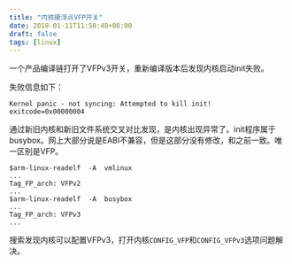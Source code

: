 ```yaml
---
title: "内核硬浮点VFP开关"
date: 2018-01-11T11:50:48+08:00
draft: false
tags: [linux]
---
```


一个产品编译链打开了VFPv3开关，重新编译版本后发现内核启动init失败。

<!--more-->

失败信息如下：

```
Kernel panic - not syncing: Attempted to kill init! exitcode=0x00000004
```

通过新旧内核和新旧文件系统交叉对比发现，是内核出现异常了。init程序属于busybox。网上大部分说是EABI不兼容，但是这部分没有修改，和之前一致。唯一区别是VFP。

```
$arm-linux-readelf  -A  vmlinux
...
Tag_FP_arch: VFPv2
...
$arm-linux-readelf  -A  busybox
...
Tag_FP_arch: VFPv3
...
```

搜索发现内核可以配置VFPv3，打开内核`CONFIG_VFP`和`CONFIG_VFPv3`选项问题解决。


